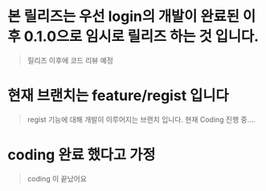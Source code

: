 # 본 릴리즈는 우선 login의 개발이 완료된 이후 0.1.0으로 임시로 릴리즈 하는 것 입니다.

> 릴리즈 이후에 코드 리뷰 예정
# 현재 브랜치는 feature/regist 입니다
> regist 기능에 대해 개발이 이루어지는 브랜치 입니다.
> 현재 Coding 진행 중....

# coding 완료 했다고 가정
> coding 이 끝났어요
